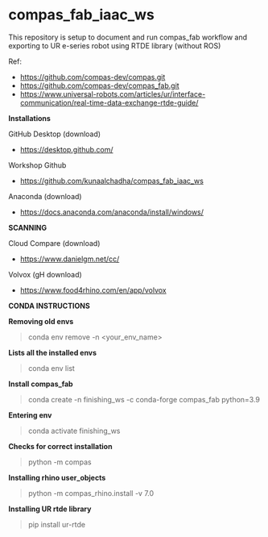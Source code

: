 # compas_fab_iaac_ws
This repository is setup to document and run compas_fab workflow and exporting to UR e-series robot using RTDE library (without ROS)

Ref:
- https://github.com/compas-dev/compas.git
- https://github.com/compas-dev/compas_fab.git
- https://www.universal-robots.com/articles/ur/interface-communication/real-time-data-exchange-rtde-guide/



**Installations**

GitHub Desktop (download)
- https://desktop.github.com/

Workshop Github
- https://github.com/kunaalchadha/compas_fab_iaac_ws

Anaconda (download)
- https://docs.anaconda.com/anaconda/install/windows/

**SCANNING**

Cloud Compare (download)

- https://www.danielgm.net/cc/

Volvox (gH download)

- https://www.food4rhino.com/en/app/volvox




**CONDA INSTRUCTIONS**

**Removing old envs**
>conda env remove -n <your_env_name>


**Lists all the installed envs**
>conda env list

**Install compas_fab**
>conda create -n finishing_ws -c conda-forge compas_fab python=3.9
 
**Entering env**
>conda activate finishing_ws
 
**Checks for correct installation**
>python -m compas

**Installing rhino user_objects**
>python -m compas_rhino.install -v 7.0

**Installing UR rtde library**
>pip install ur-rtde

